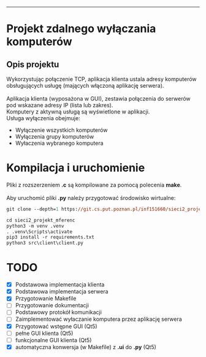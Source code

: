***
# Projekt zdalnego wyłączania komputerów
## Opis projektu
Wykorzystując połączenie TCP, aplikacja klienta ustala adresy komputerów obsługujących usługę (mających włączoną aplikację serwera).<br><br>
Aplikacja klienta (wyposażona w GUI), zestawia połączenia do serwerów pod wskazane adresy IP (lista lub zakres).<br>
Komputery z aktywną usługą są wyświetlone w aplikacji.<br>
Usługa wyłączenia obejmuje:
- Wyłączenie wszystkich komputerów
- Wyłączenia grupy komputerów
- Wyłaczenia wybranego komputera
  

# Kompilacja i uruchomienie

Pliki z rozszerzeniem **.c** są kompilowane za pomocą polecenia **make**.<br><br>
Aby uruchomić pliki **.py** należy przygotować środowisko wirtualne:
``` ps
git clone --depth=1 https://git.cs.put.poznan.pl/inf151660/sieci2_projekt_mferenc.git

cd sieci2_projekt_mferenc
python3 -m venv .venv
. .venv\Scripts\activate
pip3 install -r requirements.txt
python3 src\client\client.py
```

# TODO
- [x] Podstawowa implementacja klienta
- [x] Podstawowa implementacja serwera
- [x] Przygotowanie Makefile
- [ ] Przygotowanie dokumentacji
- [ ] Podstawowy protokół komunikacji
- [ ] Zaimplementować wyłaczanie komputera przez aplikację serwera
- [x] Przygotować wstępne GUI (Qt5)
- [ ] pełne GUI klienta (Qt5)
- [ ] funkcjonalne GUI klienta (Qt5)
- [x] automatyczna konwersja (w Makefile) z **.ui** do **.py** (Qt5)